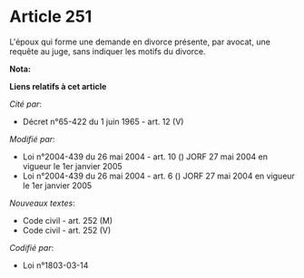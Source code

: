 # Article 251

L'époux qui forme une demande en divorce présente, par avocat, une requête au juge, sans indiquer les motifs du divorce.

**Nota:**



**Liens relatifs à cet article**

_Cité par_:

  - Décret n°65-422 du 1 juin 1965 - art. 12 (V)

_Modifié par_:

  - Loi n°2004-439 du 26 mai 2004 - art. 10 () JORF 27 mai 2004 en vigueur le 1er janvier 2005
  - Loi n°2004-439 du 26 mai 2004 - art. 6 () JORF 27 mai 2004 en vigueur le 1er janvier 2005

_Nouveaux textes_:

  - Code civil - art. 252 (M)
  - Code civil - art. 252 (V)

_Codifié par_:

  - Loi n°1803-03-14
